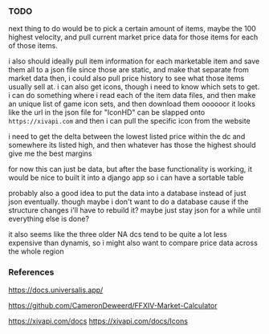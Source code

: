 ### TODO
next thing to do would be to pick a certain amount of items, maybe the 100 highest velocity, and pull current market price data for those items for each of those items.

i also should ideally pull item information for each marketable item and save them all to a json file since those are static, and make that separate from market data
then, i could also pull price history to see what those items usually sell at.
    i can also get icons, though i need to know which sets to get. i can do something where i read each of the item data files, and then make an unique list of game icon sets, and then download them
    oooooor it looks like the url in the json file for "IconHD" can be slapped onto `https://xivapi.com` and then i can pull the specific icon from the website

i need to get the delta between the lowest listed price within the dc and somewhere its listed high, and then whatever has those the highest should give me the best margins

for now this can just be data, but after the base functionality is working, it would be nice to built it into a django app so i can have a sortable table

probably also a good idea to put the data into a database instead of just json eventually. though maybe i don't want to do a database cause if the structure changes i'll have to rebuild it? maybe just stay json for a while until everything else is done?

it also seems like the three older NA dcs tend to be quite a lot less expensive than dynamis, so i might also want to compare price data across the whole region

### References

https://docs.universalis.app/

https://github.com/CameronDeweerd/FFXIV-Market-Calculator

https://xivapi.com/docs
https://xivapi.com/docs/Icons